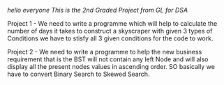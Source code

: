 *hello everyone This is the 2nd Graded Project from GL for DSA*

Project 1 - We need to write a programme which will help to calculate the number of days it takes to construct a skyscraper with given 3 types of Conditions we have to stisfy all 3 given conditions for the code to work.

Project 2 - We need to write a programme to help the new business requirement that is the BST will not contain any left Node and will also display all the present nodes values in ascending order. SO basically we have to convert Binary Search to Skewed Search.

